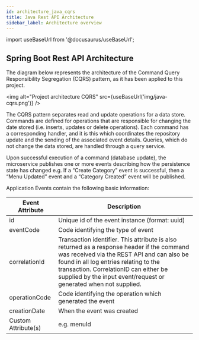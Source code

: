 ```yaml
---
id: architecture_java_cqrs
title: Java Rest API Architecture
sidebar_label: Architecture overview
---
```


import useBaseUrl from '@docusaurus/useBaseUrl';

## Spring Boot Rest API Architecture

The diagram below represents the architecture of the Command Query Responsibility Segregation (CQRS) pattern, as it has been applied
to this project.

<img alt="Project architecture CQRS" src={useBaseUrl('img/java-cqrs.png')} />

The CQRS pattern separates read and update operations for a data store. Commands are defined for operations that
are responsible for changing the date stored (i.e. inserts, updates or delete operations). Each command
has a corresponding handler, and it is this which coordinates the repository update and the
sending of the associated event details. Queries, which do not change the data stored, are handled through
a query service.

Upon successful execution of a command (database update), the microservice publishes one or more events
describing how the persistence state has changed e.g. If a “Create Category” event is successful,
then a “Menu Updated” event and a “Category Created” event will be published.

Application Events contain the following basic information:

| Event Attribute | Description  |
| ------------- |-------------|
| id     | Unique id of the event instance (format: uuid) |
| eventCode    | Code identifying the type of event      |
| correlationId | Transaction identifier. This attribute is also returned as a response header if the command was received via the REST API and can also be found in all log entries relating to the transaction. CorrelationID can either be supplied by the input event/request or generated when not supplied.      |
| operationCode | Code identifying the operation which generated the event      |
| creationDate | When the event was created     |
| Custom Attribute(s) | e.g. menuId      |
